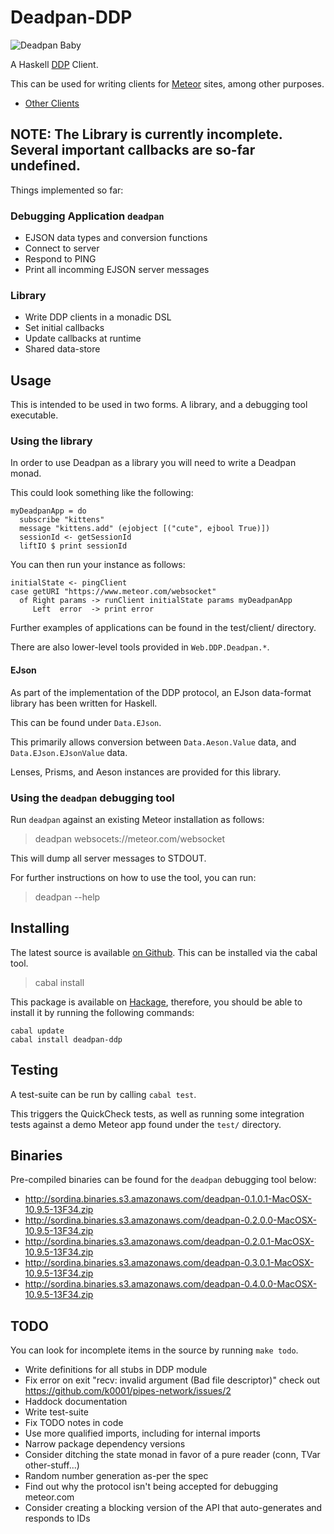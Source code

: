 # Deadpan-DDP

![Deadpan Baby](http://i.imgur.com/Nc5mA2j.png)

A Haskell
[DDP](https://github.com/meteor/meteor/blob/devel/packages/ddp/DDP.md)
Client.

This can be used for writing clients for [Meteor](https://www.meteor.com/) sites, among other purposes.

* [Other Clients](http://www.meteorpedia.com/read/DDP_Clients)

## NOTE: The Library is currently incomplete. Several important callbacks are so-far undefined.

Things implemented so far:

### Debugging Application `deadpan`

* EJSON data types and conversion functions
* Connect to server
* Respond to PING
* Print all incomming EJSON server messages

### Library

* Write DDP clients in a monadic DSL
* Set initial callbacks
* Update callbacks at runtime
* Shared data-store

## Usage

This is intended to be used in two forms. A library, and a debugging tool executable.

### Using the library

In order to use Deadpan as a library you will need to write a Deadpan monad.

This could look something like the following:

    myDeadpanApp = do
      subscribe "kittens"
      message "kittens.add" (ejobject [("cute", ejbool True)])
      sessionId <- getSessionId
      liftIO $ print sessionId


You can then run your instance as follows:

    initialState <- pingClient
    case getURI "https://www.meteor.com/websocket"
      of Right params -> runClient initialState params myDeadpanApp
         Left  error  -> print error

Further examples of applications can be found in the test/client/ directory.

There are also lower-level tools provided in `Web.DDP.Deadpan.*`.


#### EJson

As part of the implementation of the DDP protocol, an EJson data-format
library has been written for Haskell.

This can be found under `Data.EJson`.

This primarily allows conversion between `Data.Aeson.Value` data,
and `Data.EJson.EJsonValue` data.

Lenses, Prisms, and Aeson instances are provided for this library.


### Using the `deadpan` debugging tool

Run `deadpan` against an existing Meteor installation as follows:

> deadpan websocets://meteor.com/websocket

This will dump all server messages to STDOUT.

For further instructions on how to use the tool, you can run:

> deadpan --help


## Installing

The latest source is available [on Github](https://github.com/sordina/Deadpan-DDP).
This can be installed via the cabal tool.

> cabal install

This package is available on [Hackage](http://hackage.haskell.org/package/Deadpan-DDP),
therefore, you should be able to install it by running the following commands:

    cabal update
    cabal install deadpan-ddp


## Testing

A test-suite can be run by calling `cabal test`.

This triggers the QuickCheck tests, as well as running some integration tests against
a demo Meteor app found under the `test/` directory.


## Binaries

Pre-compiled binaries can be found for the `deadpan` debugging tool below:

* <http://sordina.binaries.s3.amazonaws.com/deadpan-0.1.0.1-MacOSX-10.9.5-13F34.zip>
* <http://sordina.binaries.s3.amazonaws.com/deadpan-0.2.0.0-MacOSX-10.9.5-13F34.zip>
* <http://sordina.binaries.s3.amazonaws.com/deadpan-0.2.0.1-MacOSX-10.9.5-13F34.zip>
* <http://sordina.binaries.s3.amazonaws.com/deadpan-0.3.0.1-MacOSX-10.9.5-13F34.zip>
* <http://sordina.binaries.s3.amazonaws.com/deadpan-0.4.0.0-MacOSX-10.9.5-13F34.zip>


## TODO

You can look for incomplete items in the source by running `make todo`.

* Write definitions for all stubs in DDP module
* Fix error on exit "recv: invalid argument (Bad file descriptor)" check out <https://github.com/k0001/pipes-network/issues/2>
* Haddock documentation
* Write test-suite
* Fix TODO notes in code
* Use more qualified imports, including for internal imports
* Narrow package dependency versions
* Consider ditching the state monad in favor of a pure reader (conn, TVar other-stuff...)
* Random number generation as-per the spec
* Find out why the protocol isn't being accepted for debugging meteor.com
* Consider creating a blocking version of the API that auto-generates and responds to IDs
